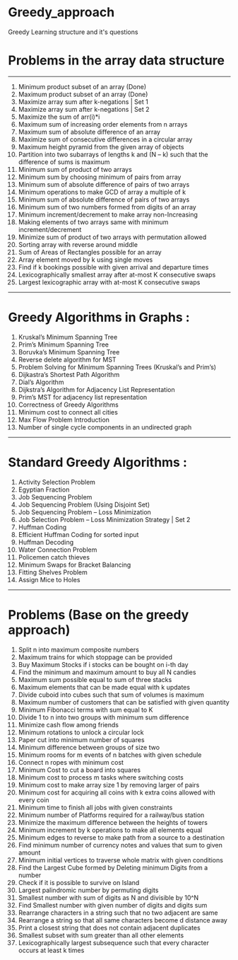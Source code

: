 # Greedy_approach
Greedy Learning structure and it's questions 

# Problems in the array data structure 
-----------------------------------------------------------------------------------------------------------
1. Minimum product subset of an array (Done)
2. Maximum product subset of an array (Done)
3. Maximize array sum after k-negations | Set 1
4. Maximize array sum after k-negations | Set 2
5. Maximize the sum of arr(i)*i
6. Maximum sum of increasing order elements from n arrays
7. Maximum sum of absolute difference of an array
8. Maximize sum of consecutive differences in a circular array
9. Maximum height pyramid from the given array of objects
10. Partition into two subarrays of lengths k and (N – k) such that the difference of sums is maximum
11. Minimum sum of product of two arrays
12. Minimum sum by choosing minimum of pairs from array
13. Minimum sum of absolute difference of pairs of two arrays
14. Minimum operations to make GCD of array a multiple of k
15. Minimum sum of absolute difference of pairs of two arrays
16. Minimum sum of two numbers formed from digits of an array
17. Minimum increment/decrement to make array non-Increasing
18. Making elements of two arrays same with minimum increment/decrement
19. Minimize sum of product of two arrays with permutation allowed
20. Sorting array with reverse around middle
21. Sum of Areas of Rectangles possible for an array
22. Array element moved by k using single moves
23. Find if k bookings possible with given arrival and departure times
24. Lexicographically smallest array after at-most K consecutive swaps
25. Largest lexicographic array with at-most K consecutive swaps
-------------------------------------------------------------------------------------------------------------------------

# Greedy Algorithms in Graphs :

1. Kruskal’s Minimum Spanning Tree
2. Prim’s Minimum Spanning Tree
3. Boruvka’s Minimum Spanning Tree
4. Reverse delete algorithm for MST
5. Problem Solving for Minimum Spanning Trees (Kruskal’s and Prim’s)
6. Dijkastra’s Shortest Path Algorithm
7. Dial’s Algorithm
8. Dijkstra’s Algorithm for Adjacency List Representation
9. Prim’s MST for adjacency list representation
10. Correctness of Greedy Algorithms
11. Minimum cost to connect all cities
12. Max Flow Problem Introduction
13. Number of single cycle components in an undirected graph

------------------------------------------------------------------------------------------------------------------

# Standard Greedy Algorithms :

1. Activity Selection Problem
2. Egyptian Fraction
3. Job Sequencing Problem
4. Job Sequencing Problem (Using Disjoint Set)
5. Job Sequencing Problem – Loss Minimization
6. Job Selection Problem – Loss Minimization Strategy | Set 2
7. Huffman Coding
8. Efficient Huffman Coding for sorted input
9. Huffman Decoding
10. Water Connection Problem
11. Policemen catch thieves
12. Minimum Swaps for Bracket Balancing
13. Fitting Shelves Problem
14. Assign Mice to Holes
--------------------------------------------------------------------------------------------------
 # Problems (Base on the greedy approach)

1. Split n into maximum composite numbers
2. Maximum trains for which stoppage can be provided
3. Buy Maximum Stocks if i stocks can be bought on i-th day
4. Find the minimum and maximum amount to buy all N candies
5. Maximum sum possible equal to sum of three stacks
6. Maximum elements that can be made equal with k updates
7. Divide cuboid into cubes such that sum of volumes is maximum
8. Maximum number of customers that can be satisfied with given quantity
9. Minimum Fibonacci terms with sum equal to K
10. Divide 1 to n into two groups with minimum sum difference
11. Minimize cash flow among friends
12. Minimum rotations to unlock a circular lock
13. Paper cut into minimum number of squares
14. Minimum difference between groups of size two
15. Minimum rooms for m events of n batches with given schedule
16. Connect n ropes with minimum cost
17. Minimum Cost to cut a board into squares
18. Minimum cost to process m tasks where switching costs
19. Minimum cost to make array size 1 by removing larger of pairs
20. Minimum cost for acquiring all coins with k extra coins allowed with every coin
21. Minimum time to finish all jobs with given constraints
22. Minimum number of Platforms required for a railway/bus station
23. Minimize the maximum difference between the heights of towers
24. Minimum increment by k operations to make all elements equal
25. Minimum edges to reverse to make path from a source to a destination
26. Find minimum number of currency notes and values that sum to given amount
27. Minimum initial vertices to traverse whole matrix with given conditions
28. Find the Largest Cube formed by Deleting minimum Digits from a number
29. Check if it is possible to survive on Island
30. Largest palindromic number by permuting digits
31. Smallest number with sum of digits as N and divisible by 10^N
32. Find Smallest number with given number of digits and digits sum
33. Rearrange characters in a string such that no two adjacent are same
34. Rearrange a string so that all same characters become d distance away
35. Print a closest string that does not contain adjacent duplicates
36. Smallest subset with sum greater than all other elements
37. Lexicographically largest subsequence such that every character occurs at least k times